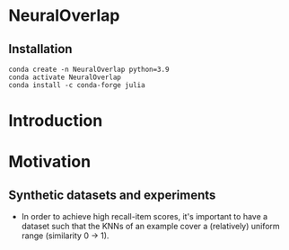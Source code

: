 # NeuralOverlap

## Installation

````shell script
conda create -n NeuralOverlap python=3.9
conda activate NeuralOverlap
conda install -c conda-forge julia
````


# Introduction

# Motivation

## Synthetic datasets and experiments

- In order to achieve high recall-item scores, it's important to have a dataset such that the KNNs of an example cover
  a (relatively) uniform range (similarity 0 -> 1).
